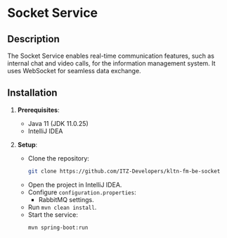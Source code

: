 # Socket Service

## Description
The Socket Service enables real-time communication features, such as internal chat and video calls, for the information management system. It uses WebSocket for seamless data exchange.

## Installation
1. **Prerequisites**:
   - Java 11 (JDK 11.0.25)
   - IntelliJ IDEA

2. **Setup**:
   - Clone the repository:  
     ```bash
     git clone https://github.com/ITZ-Developers/kltn-fm-be-socket
     ```
   - Open the project in IntelliJ IDEA.
   - Configure `configuration.properties`:
     - RabbitMQ settings.
   - Run `mvn clean install`.
   - Start the service:  
     ```bash
     mvn spring-boot:run
     ```